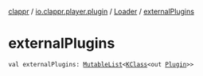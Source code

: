 [clappr](../../index.md) / [io.clappr.player.plugin](../index.md) / [Loader](index.md) / [externalPlugins](.)

# externalPlugins

`val externalPlugins: `[`MutableList`](https://kotlinlang.org/api/latest/jvm/stdlib/kotlin.collections/-mutable-list/index.html)`<`[`KClass`](https://kotlinlang.org/api/latest/jvm/stdlib/kotlin.reflect/-k-class/index.html)`<out `[`Plugin`](../-plugin/index.md)`>>`